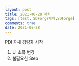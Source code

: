 ```yaml
---
layout: post
title: 2021-06-28 패치
tags: [test, SDForge패치,SDForge]
comments: true
date: 2021-06-28
---
```


PDI 자체 경량화 시작

1. UI 소폭 변경
2. 불필요한 Step 
